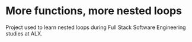 # More functions, more nested loops
Project used to learn nested loops during Full Stack Software Engineering
studies at ALX.
